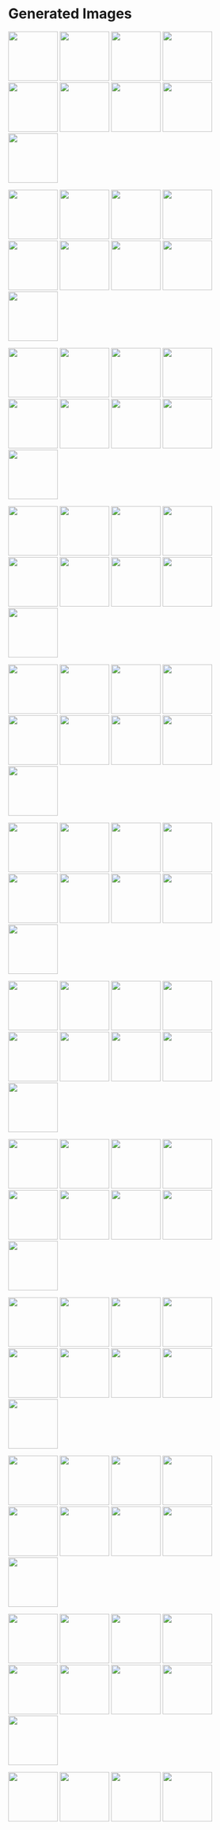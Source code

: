 # Generated Images



<img src="2025_09_12_01.webp" width="100"/> <img src="2025_09_12_02.webp" width="100"/> <img src="2025_09_12_03.webp" width="100"/> <img src="2025_09_12_04.webp" width="100"/> <img src="2025_09_12_05.webp" width="100"/> <img src="2025_09_12_06.webp" width="100"/> <img src="2025_09_12_07.webp" width="100"/> <img src="2025_09_12_08.webp" width="100"/> <img src="2025_09_12_09.webp" width="100"/>

<img src="2025_09_12_10.webp" width="100"/> <img src="2025_09_12_100.webp" width="100"/> <img src="2025_09_12_101.webp" width="100"/> <img src="2025_09_12_102.webp" width="100"/> <img src="2025_09_12_103.webp" width="100"/> <img src="2025_09_12_11.webp" width="100"/> <img src="2025_09_12_12.webp" width="100"/> <img src="2025_09_12_13.webp" width="100"/> <img src="2025_09_12_14.webp" width="100"/>

<img src="2025_09_12_15.webp" width="100"/> <img src="2025_09_12_16.webp" width="100"/> <img src="2025_09_12_17.webp" width="100"/> <img src="2025_09_12_18.webp" width="100"/> <img src="2025_09_12_19.webp" width="100"/> <img src="2025_09_12_20.webp" width="100"/> <img src="2025_09_12_21.webp" width="100"/> <img src="2025_09_12_22.webp" width="100"/> <img src="2025_09_12_23.webp" width="100"/>

<img src="2025_09_12_24.webp" width="100"/> <img src="2025_09_12_25.webp" width="100"/> <img src="2025_09_12_26.webp" width="100"/> <img src="2025_09_12_27.webp" width="100"/> <img src="2025_09_12_28.webp" width="100"/> <img src="2025_09_12_29.webp" width="100"/> <img src="2025_09_12_30.webp" width="100"/> <img src="2025_09_12_31.webp" width="100"/> <img src="2025_09_12_32.webp" width="100"/>

<img src="2025_09_12_33.webp" width="100"/> <img src="2025_09_12_34.webp" width="100"/> <img src="2025_09_12_35.webp" width="100"/> <img src="2025_09_12_36.webp" width="100"/> <img src="2025_09_12_37.webp" width="100"/> <img src="2025_09_12_38.webp" width="100"/> <img src="2025_09_12_39.webp" width="100"/> <img src="2025_09_12_40.webp" width="100"/> <img src="2025_09_12_41.webp" width="100"/>

<img src="2025_09_12_42.webp" width="100"/> <img src="2025_09_12_43.webp" width="100"/> <img src="2025_09_12_44.webp" width="100"/> <img src="2025_09_12_45.webp" width="100"/> <img src="2025_09_12_46.webp" width="100"/> <img src="2025_09_12_47.webp" width="100"/> <img src="2025_09_12_48.webp" width="100"/> <img src="2025_09_12_49.webp" width="100"/> <img src="2025_09_12_50.webp" width="100"/>

<img src="2025_09_12_51.webp" width="100"/> <img src="2025_09_12_52.webp" width="100"/> <img src="2025_09_12_53.webp" width="100"/> <img src="2025_09_12_54.webp" width="100"/> <img src="2025_09_12_55.webp" width="100"/> <img src="2025_09_12_56.webp" width="100"/> <img src="2025_09_12_57.webp" width="100"/> <img src="2025_09_12_58.webp" width="100"/> <img src="2025_09_12_59.webp" width="100"/>

<img src="2025_09_12_60.webp" width="100"/> <img src="2025_09_12_61.webp" width="100"/> <img src="2025_09_12_62.webp" width="100"/> <img src="2025_09_12_63.webp" width="100"/> <img src="2025_09_12_64.webp" width="100"/> <img src="2025_09_12_65.webp" width="100"/> <img src="2025_09_12_66.webp" width="100"/> <img src="2025_09_12_67.webp" width="100"/> <img src="2025_09_12_68.webp" width="100"/>

<img src="2025_09_12_69.webp" width="100"/> <img src="2025_09_12_70.webp" width="100"/> <img src="2025_09_12_71.webp" width="100"/> <img src="2025_09_12_72.webp" width="100"/> <img src="2025_09_12_73.webp" width="100"/> <img src="2025_09_12_74.webp" width="100"/> <img src="2025_09_12_75.webp" width="100"/> <img src="2025_09_12_76.webp" width="100"/> <img src="2025_09_12_77.webp" width="100"/>

<img src="2025_09_12_78.webp" width="100"/> <img src="2025_09_12_79.webp" width="100"/> <img src="2025_09_12_80.webp" width="100"/> <img src="2025_09_12_81.webp" width="100"/> <img src="2025_09_12_82.webp" width="100"/> <img src="2025_09_12_83.webp" width="100"/> <img src="2025_09_12_84.webp" width="100"/> <img src="2025_09_12_85.webp" width="100"/> <img src="2025_09_12_86.webp" width="100"/>

<img src="2025_09_12_87.webp" width="100"/> <img src="2025_09_12_88.webp" width="100"/> <img src="2025_09_12_89.webp" width="100"/> <img src="2025_09_12_90.webp" width="100"/> <img src="2025_09_12_91.webp" width="100"/> <img src="2025_09_12_92.webp" width="100"/> <img src="2025_09_12_93.webp" width="100"/> <img src="2025_09_12_94.webp" width="100"/> <img src="2025_09_12_95.webp" width="100"/>

<img src="2025_09_12_96.webp" width="100"/> <img src="2025_09_12_97.webp" width="100"/> <img src="2025_09_12_98.webp" width="100"/> <img src="2025_09_12_99.webp" width="100"/>